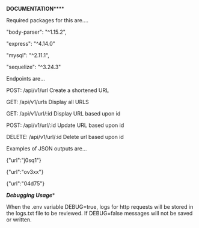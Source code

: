 ********************DOCUMENTATION************************


Required packages for this are....

"body-parser": "^1.15.2",

"express": "^4.14.0"

 "mysql": "^2.11.1",

 "sequelize": "^3.24.3"


Endpoints are...

POST: /api/v1/url
Create a shortened URL

GET: /api/v1/urls
Display all URLS

GET: /api/v1/url/:id
Display URL based upon id

POST: /api/v1/url/:id
Update URL based upon id

DELETE:  /api/v1/url/:id
Delete url based upon id




Examples of JSON outputs are...

{"url":"j0sq1"}

{"url":"ov3xx"}

{"url":"04d75"}

*******Debugging Usage********

When the .env variable DEBUG=true, logs for http requests will be stored in the logs.txt file to be reviewed.
If DEBUG=false messages will not be saved or written.
